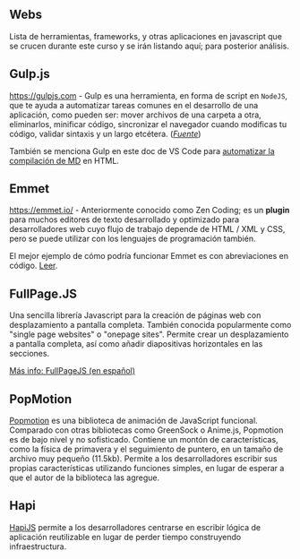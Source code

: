 ## Webs

Lista de herramientas, frameworks, y otras aplicaciones en javascript que se crucen durante este curso y se irán listando aquí; para posterior análisis. 


## Gulp.js

https://gulpjs.com - Gulp es una herramienta, en forma de script en `NodeJS`, que te ayuda a automatizar tareas comunes en el desarrollo de una aplicación, como pueden ser: mover archivos de una carpeta a otra, eliminarlos, minificar código, sincronizar el navegador cuando modificas tu código, validar sintaxis y un largo etcétera. (_[Fuente](https://www.returngis.net/2016/07/que-es-gulp-y-para-que-sirve/)_)

También se menciona Gulp en este doc de VS Code para [automatizar la compilación de MD](https://code.visualstudio.com/docs/languages/markdown#_step-1-install-gulp-and-some-plugins) en HTML.

## Emmet

https://emmet.io/ - Anteriormente conocido como Zen Coding; es un **plugin** para muchos editores de texto desarrollado y optimizado para desarrolladores web cuyo flujo de trabajo depende de HTML / XML y CSS, pero se puede utilizar con los lenguajes de programación también.

El mejor ejemplo de cómo podría funcionar Emmet es con abreviaciones en código. [Leer](https://docs.emmet.io/abbreviations/).

## FullPage.JS

Una sencilla librería Javascript para la creación de páginas web con desplazamiento a pantalla completa. También conocida popularmente como "single page websites" o "onepage sites". Permite crear un desplazamiento a pantalla completa, así como añadir diapositivas horizontales en las secciones.

[Más info: FullPageJS (en español)](https://github.com/alvarotrigo/fullPage.js/tree/master/lang/spanish#fullpagejs)

## PopMotion

[Popmotion](https://popmotion.io/) es una biblioteca de animación de JavaScript funcional. Comparado con otras bibliotecas como GreenSock o Anime.js, Popmotion es de bajo nivel y no sofisticado. Contiene un montón de características, como la física de primavera y el seguimiento de puntero, en un tamaño de archivo muy pequeño (11.5kb). Permite a los desarrolladores escribir sus propias características utilizando funciones simples, en lugar de esperar a que el autor de la biblioteca las agregue.

## Hapi

[HapiJS](https://hapijs.com/) permite a los desarrolladores centrarse en escribir lógica de aplicación reutilizable en lugar de perder tiempo construyendo infraestructura.
